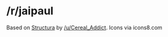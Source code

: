 # /r/jaipaul

Based on [Structura](https://www.reddit.com/r/Structura/) by [/u/Cereal_Addict](https://www.reddit.com/u/Cereal_Addict).
Icons via icons8.com

